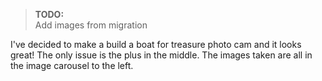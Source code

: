 > <strong>TODO:</strong><br>
Add images from migration

I've decided to make a build a boat for treasure photo cam and it looks great! The only issue is the plus in the middle. The images taken are all in the image carousel to the left.